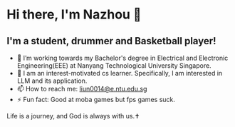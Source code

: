 # Hi there, I'm Nazhou  👋

## I'm a student, drummer and Basketball player!

- 🌱 I’m working towards my Bachelor's degree in Electrical and Electronic Engineering(EEE) at Nanyang Technological University Singapore.
- 🔭 I am an interest-motivated cs learner. Specifically, I am interested in LLM and its application.
- 📫 How to reach me: liun0014@e.ntu.edu.sg
- ⚡ Fun fact: Good at moba games but fps games suck.

Life is a journey, and God is always with us.✝️
